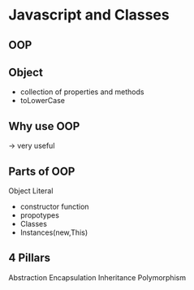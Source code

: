# Javascript and Classes
## OOP
## Object
- collection of properties and methods
- toLowerCase

## Why use OOP
-> very useful

## Parts of OOP

Object Literal

- constructor function
- propotypes
- Classes
- Instances(new,This)

## 4 Pillars

Abstraction
Encapsulation
Inheritance
Polymorphism